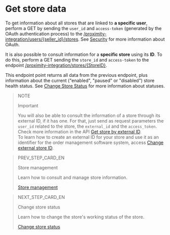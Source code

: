 # Get store data

To get information about all stores that are linked to **a specific user**, perform a GET by sending the `user_id` and `access-token` (generated by the OAuth authentication process) to the [/proximity-integration/users/{seller_id}/stores](/developers/en/reference/mp_delivery/_proximity-integration_users_seller_id_stores/get). See [Security](/developers/en/guides/security/oauth/introduction) for more information about OAuth.

It is also possible to consult information for a **specific store** using its **ID**. To do this, perform a GET sending the `store_id` and `access-token` to the endpoint [/proximity-integration/stores/{StoreID}](/developers/en/reference/mp_delivery/_proximity-integration_stores_store_id/get).

This endpoint point returns all data from the previous endpoint, plus information about the current ("enabled", "paused" or "disabled") store health status. See [Change Store Status](/developers/en/docs/mp-delivery/store-management/change-store-status) for more information about statuses.

> NOTE
>
> Important
>
> You will also be able to consult the information of a store through its external ID, if it has one. For that, just send as request parameters the `user_id` related to the store, the `external_id` and the `access_token`. Check more information in the API [Get store by external ID](/developers/pt/reference/mp_delivery/_proximity-integration_users_SellerID_stores_external_id_ExternalID/get).
> </br>
> To learn how to create an external ID for your store and use it as an identifier for the order management software system, access [Change external store ID](/developers/en/docs/mp-delivery/store-management/change-store-external-id).

> PREV_STEP_CARD_EN
>
> Store management
>
> Learn how to consult and manage store information.
>
> [Store management](/developers/en/docs/mp-delivery/store-management)

> NEXT_STEP_CARD_EN
>
> Change store status
>
> Learn how to change the store's working status of the store.
>
> [Change store status](/developers/en/docs/mp-delivery/change-store-status)